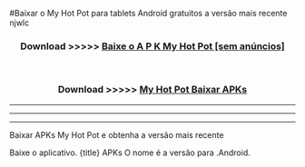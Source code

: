 #Baixar o My Hot Pot   para tablets Android gratuitos a versão mais recente njwlc


<div align="center">
<h3>Download >>>>> <a href="https://pt-web.web.app/?pt= My Hot Pot ">Baixe o A P K My Hot Pot  [sem anúncios]</a></h3><br>

<h3>Download >>>>> <a href="https://pt-web.web.app/?pt= My Hot Pot ">My Hot Pot  Baixar APKs</a></h3>
</div>

----------------------------------------------------------

----------------------------------------------------------

----------------------------------------------------------

Baixar APKs My Hot Pot  e obtenha a versão mais recente

Baixe o aplicativo. {title} APKs O nome é a versão para .Android.


